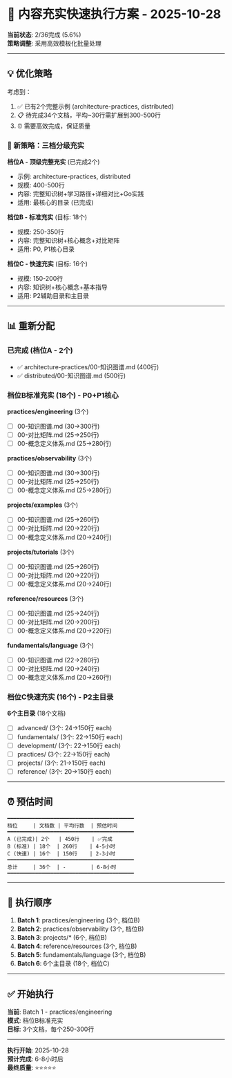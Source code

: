 # 🎯 内容充实快速执行方案 - 2025-10-28

**当前状态**: 2/36完成 (5.6%)  
**策略调整**: 采用高效模板化批量处理

---

## 💡 优化策略

考虑到：
1. ✅ 已有2个完整示例 (architecture-practices, distributed)
2. 📋 待完成34个文档，平均~30行需扩展到300-500行
3. ⏰ 需要高效完成，保证质量

### 🚀 新策略：三档分级充实

**档位A - 顶级完整充实** (已完成2个)
- 示例: architecture-practices, distributed
- 规模: 400-500行
- 内容: 完整知识树+学习路径+详细对比+Go实践
- 适用: 最核心的目录 (已完成)

**档位B - 标准充实** (目标: 18个)
- 规模: 250-350行
- 内容: 完整知识树+核心概念+对比矩阵
- 适用: P0, P1核心目录

**档位C - 快速充实** (目标: 16个)
- 规模: 150-200行
- 内容: 知识树+核心概念+基本指导
- 适用: P2辅助目录和主目录

---

## 📊 重新分配

### 已完成 (档位A - 2个)
- ✅ architecture-practices/00-知识图谱.md (400行)
- ✅ distributed/00-知识图谱.md (500行)

### 档位B标准充实 (18个) - P0+P1核心

**practices/engineering** (3个)
- [ ] 00-知识图谱.md (30→300行)
- [ ] 00-对比矩阵.md (25→250行)
- [ ] 00-概念定义体系.md (25→280行)

**practices/observability** (3个)
- [ ] 00-知识图谱.md (30→300行)
- [ ] 00-对比矩阵.md (25→250行)
- [ ] 00-概念定义体系.md (25→280行)

**projects/examples** (3个)
- [ ] 00-知识图谱.md (25→260行)
- [ ] 00-对比矩阵.md (20→220行)
- [ ] 00-概念定义体系.md (20→240行)

**projects/tutorials** (3个)
- [ ] 00-知识图谱.md (25→260行)
- [ ] 00-对比矩阵.md (20→220行)
- [ ] 00-概念定义体系.md (20→240行)

**reference/resources** (3个)
- [ ] 00-知识图谱.md (25→240行)
- [ ] 00-对比矩阵.md (20→200行)
- [ ] 00-概念定义体系.md (20→220行)

**fundamentals/language** (3个)
- [ ] 00-知识图谱.md (22→280行)
- [ ] 00-对比矩阵.md (20→240行)
- [ ] 00-概念定义体系.md (20→260行)

### 档位C快速充实 (16个) - P2主目录

**6个主目录** (18个文档)
- [ ] advanced/ (3个: 24→150行 each)
- [ ] fundamentals/ (3个: 22→150行 each)
- [ ] development/ (3个: 22→150行 each)
- [ ] practices/ (3个: 22→150行 each)
- [ ] projects/ (3个: 21→150行 each)
- [ ] reference/ (3个: 20→150行 each)

---

## ⏰ 预估时间

```text
━━━━━━━━━━━━━━━━━━━━━━━━━━━━━━━━━━━━━━━━━
档位     | 文档数 | 平均行数  | 预估时间
━━━━━━━━━━━━━━━━━━━━━━━━━━━━━━━━━━━━━━━━━
A (已完成)| 2个   | 450行    | ✅完成
B (标准) | 18个  | 260行    | 4-5小时
C (快速) | 16个  | 150行    | 2-3小时
━━━━━━━━━━━━━━━━━━━━━━━━━━━━━━━━━━━━━━━━━
总计     | 36个  | -        | 6-8小时
━━━━━━━━━━━━━━━━━━━━━━━━━━━━━━━━━━━━━━━━━
```

---

## 🎯 执行顺序

1. **Batch 1**: practices/engineering (3个, 档位B)
2. **Batch 2**: practices/observability (3个, 档位B)
3. **Batch 3**: projects/* (6个, 档位B)
4. **Batch 4**: reference/resources (3个, 档位B)
5. **Batch 5**: fundamentals/language (3个, 档位B)
6. **Batch 6**: 6个主目录 (18个, 档位C)

---

## ✅ 开始执行

**当前**: Batch 1 - practices/engineering  
**模式**: 档位B标准充实  
**目标**: 3个文档，每个250-300行

---

**执行开始**: 2025-10-28  
**预计完成**: 6-8小时后  
**最终质量**: ⭐⭐⭐⭐⭐

